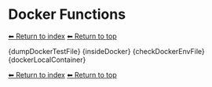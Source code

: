 # Docker Functions

[⬅ Return to index](index.md)
[⬅ Return to top](../index.md)

{dumpDockerTestFile}
{insideDocker}
{checkDockerEnvFile}
{dockerLocalContainer}

[⬅ Return to index](index.md)
[⬅ Return to top](../index.md)
